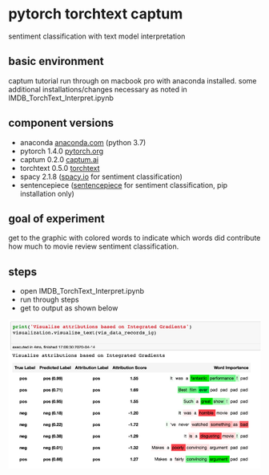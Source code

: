 # pytorch torchtext captum
sentiment classification with text model interpretation

## basic environment
captum tutorial run through on macbook pro with anaconda installed.
some additional installations/changes necessary as noted in IMDB_TorchText_Interpret.ipynb

## component versions
* anaconda [anaconda.com](https://www.anaconda.com/distribution/) (python 3.7)
* pytorch 1.4.0 [pytorch.org](https://pytorch.org/)
* captum 0.2.0 [captum.ai](https://captum.ai/)
* torchtext 0.5.0 [torchtext](https://pytorch.org/text/)
* spacy 2.1.8 ([spacy.io](https://spacy.io/) for sentiment classification)
* sentencepiece ([sentencepiece](https://pypi.org/project/sentencepiece/) for sentiment classification, pip installation only)

## goal of experiment
get to the graphic with colored words to indicate which words did contribute how much to movie review sentiment classification.

## steps
* open IMDB_TorchText_Interpret.ipynb
* run through steps
* get to output as shown below

![word level contributions](https://github.com/matthiaszimmermann/pytorch_torchtext_captum/blob/master/img/sentiment_analysis.png)
